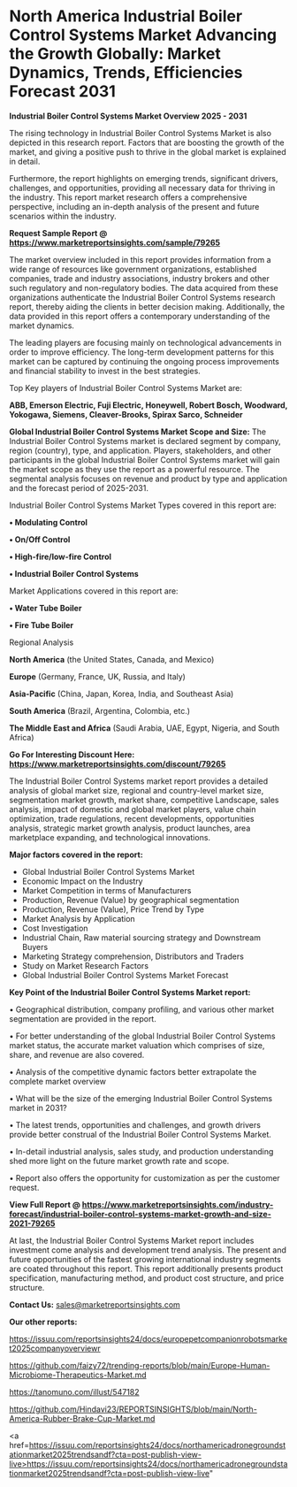 # North America Industrial Boiler Control Systems Market Advancing the Growth Globally: Market Dynamics, Trends, Efficiencies Forecast 2031

<Strong> Industrial Boiler Control Systems Market Overview 2025 - 2031</strong>

The rising technology in Industrial Boiler Control Systems Market is also depicted in this research report. Factors that are boosting the growth of the market, and giving a positive push to thrive in the global market is explained in detail.

Furthermore, the report highlights on emerging trends, significant drivers, challenges, and opportunities, providing all necessary data for thriving in the industry. This report market research offers a comprehensive perspective, including an in-depth analysis of the present and future scenarios within the industry.

<strong>Request Sample Report @ <a href=https://www.marketreportsinsights.com/sample/79265>https://www.marketreportsinsights.com/sample/79265</a></strong>

The market overview included in this report provides information from a wide range of resources like government organizations, established companies, trade and industry associations, industry brokers and other such regulatory and non-regulatory bodies. The data acquired from these organizations authenticate the Industrial Boiler Control Systems research report, thereby aiding the clients in better decision making. Additionally, the data provided in this report offers a contemporary understanding of the market dynamics.

The leading players are focusing mainly on technological advancements in order to improve efficiency. The long-term development patterns for this market can be captured by continuing the ongoing process improvements and financial stability to invest in the best strategies.

Top Key players of Industrial Boiler Control Systems Market are:

<strong>ABB, Emerson Electric, Fuji Electric, Honeywell, Robert Bosch, Woodward, Yokogawa, Siemens, Cleaver-Brooks, Spirax Sarco, Schneider</strong>

<strong><b>Global Industrial Boiler Control Systems Market Scope and Size:</b></strong>
The Industrial Boiler Control Systems market is declared segment by company, region (country), type, and application. Players, stakeholders, and other participants in the global Industrial Boiler Control Systems market will gain the market scope as they use the report as a powerful resource. The segmental analysis focuses on revenue and product by type and application and the forecast period of 2025-2031.

Industrial Boiler Control Systems Market Types covered in this report are:

<strong>• Modulating Control

• On/Off Control

• High-fire/low-fire Control

• Industrial Boiler Control Systems</strong>

Market Applications covered in this report are:

<strong>• Water Tube Boiler

• Fire Tube Boiler</strong> 

Regional Analysis

<strong>North America</strong> (the United States, Canada, and Mexico)

<strong>Europe</strong> (Germany, France, UK, Russia, and Italy)

<strong>Asia-Pacific</strong> (China, Japan, Korea, India, and Southeast Asia)

<strong>South America</strong> (Brazil, Argentina, Colombia, etc.)

<strong>The Middle East and Africa</strong> (Saudi Arabia, UAE, Egypt, Nigeria, and South Africa)

<strong>Go For Interesting Discount Here: <a href=https://www.marketreportsinsights.com/discount/79265>https://www.marketreportsinsights.com/discount/79265</a></strong>

The Industrial Boiler Control Systems market report provides a detailed analysis of global market size, regional and country-level market size, segmentation market growth, market share, competitive Landscape, sales analysis, impact of domestic and global market players, value chain optimization, trade regulations, recent developments, opportunities analysis, strategic market growth analysis, product launches, area marketplace expanding, and technological innovations.

<strong><b>Major factors covered in the report:</b></strong>
<ul>
  <li>Global Industrial Boiler Control Systems Market </li>
  <li>Economic Impact on the Industry</li>
  <li>Market Competition in terms of Manufacturers</li>
  <li>Production, Revenue (Value) by geographical segmentation</li>
  <li>Production, Revenue (Value), Price Trend by Type</li>
  <li>Market Analysis by Application</li>
  <li>Cost Investigation</li>
  <li>Industrial Chain, Raw material sourcing strategy and Downstream Buyers</li>
  <li>Marketing Strategy comprehension, Distributors and Traders</li>
  <li>Study on Market Research Factors</li>
  <li>Global Industrial Boiler Control Systems Market Forecast</li>
</ul>

<strong><b>Key Point of the Industrial Boiler Control Systems Market report:</b></strong>

• Geographical distribution, company profiling, and various other market segmentation are provided in the report.

• For better understanding of the global Industrial Boiler Control Systems market status, the accurate market valuation which comprises of size, share, and revenue are also covered.

• Analysis of the competitive dynamic factors better extrapolate the complete market overview

• What will be the size of the emerging Industrial Boiler Control Systems market in 2031?

• The latest trends, opportunities and challenges, and growth drivers provide better construal of the Industrial Boiler Control Systems Market.

• In-detail industrial analysis, sales study, and production understanding shed more light on the future market growth rate and scope.

• Report also offers the opportunity for customization as per the customer request.

<strong><b>View Full Report @ <a href=https://www.marketreportsinsights.com/industry-forecast/industrial-boiler-control-systems-market-growth-and-size-2021-79265>https://www.marketreportsinsights.com/industry-forecast/industrial-boiler-control-systems-market-growth-and-size-2021-79265</a></b></strong>


At last, the Industrial Boiler Control Systems Market report includes investment come analysis and development trend analysis. The present and future opportunities of the fastest growing international industry segments are coated throughout this report. This report additionally presents product specification, manufacturing method, and product cost structure, and price structure.

<strong>Contact Us:</strong>
sales@marketreportsinsights.com

<strong>Our other reports:</strong>

<a href=https://issuu.com/reportsinsights24/docs/europepetcompanionrobotsmarket2025companyoverviewr>https://issuu.com/reportsinsights24/docs/europepetcompanionrobotsmarket2025companyoverviewr</a>

<a href=https://github.com/faizy72/trending-reports/blob/main/Europe-Human-Microbiome-Therapeutics-Market.md>https://github.com/faizy72/trending-reports/blob/main/Europe-Human-Microbiome-Therapeutics-Market.md</a>

<a href=https://tanomuno.com/illust/547182>https://tanomuno.com/illust/547182</a>

<a href=https://github.com/Hindavi23/REPORTSINSIGHTS/blob/main/North-America-Rubber-Brake-Cup-Market.md>https://github.com/Hindavi23/REPORTSINSIGHTS/blob/main/North-America-Rubber-Brake-Cup-Market.md</a>

<a href=https://issuu.com/reportsinsights24/docs/northamericadronegroundstationmarket2025trendsandf?cta=post-publish-view-live>https://issuu.com/reportsinsights24/docs/northamericadronegroundstationmarket2025trendsandf?cta=post-publish-view-live</a>"
